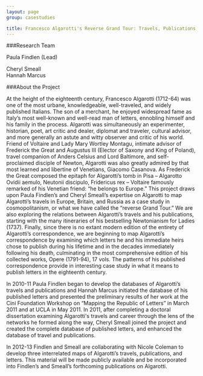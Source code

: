 ```yaml
---  
layout: page  
group: casestudies  

title: Francesco Algarotti's Reverse Grand Tour: Travels, Publications, and Letters
---  
```

 




###Research Team

Paula Findlen (Lead)

Cheryl Smeall  
Hannah Marcus  

###About the Project

At the height of the eighteenth century, Francesco Algarotti (1712-64) was one of the most urbane, knowledgeable, well-traveled, and widely published Italians.  The son of a merchant, he enjoyed widespread fame as Italy’s most well-known and well-read man of letters, ennobling himself and his family in the process.  Algarotti was simultaneously an experimenter, historian, poet, art critic and dealer, diplomat and traveler, cultural advisor, and more generally an astute and witty observer and critic of his world.  Friend of Voltaire and Lady Mary Wortley Montagu, intimate advisor of Frederick the Great and Augustus III (Elector of Saxony and King of Poland), travel companion of Anders Celsius and Lord Baltimore, and self-proclaimed disciple of Newton, Algarotti was also greatly admired by that most learned and libertine of Venetians, Giacomo Casanova.  As Frederick the Great composed the epitaph for Algarotti’s tomb in Pisa – Algarotto Ovidii aemulo, Neutonii discipulo, Fridericus rex – Voltaire famously remarked of his Venetian friend:  “he belongs to Europe.” This project draws upon Paula Findlen’s and Cheryl Smeall’s expertise on Algarotti to map Algarotti’s travels in Europe, Britain, and Russia as a case study in cosmopolitanism, or what we have called the “reverse Grand Tour.”  We are also exploring the relations between Algarotti’s travels and his publications, starting with the many itineraries of his bestselling Newtonianism for Ladies (1737).  Finally, since there is no extant modern edition of the entirety of Algarotti’s correspondence, we are beginning to map Algarotti’s correspondence by examining which letters he and his immediate heirs chose to publish during his lifetime and in the decades immediately following his death, culminating in the most comprehensive edition of his collected works, Opere (1791-94), 17 vols.  The patterns of his published correspondence provide in interesting case study in what it means to publish letters in the eighteenth century.

In 2010-11 Paula Findlen began to develop the databases of Algarotti’s travels and publications and Hannah Marcus initiated the database of his published letters and presented the preliminary results of her work at the Cini Foundation Workshop on “Mapping the Republic of Letters” in March 2011 and at UCLA in May 2011.  In 2011, after completing a doctoral dissertation examining Algarotti's travels and career through the lens of the networks he formed along the way, Cheryl Smeall joined the project and created the complete database of published letters, and enhanced the database of travel and publications.

In 2012-13 Findlen and Smeall are collaborating with Nicole Coleman to develop three interrelated maps of Algarotti’s travels, publications, and letters.  This material will be made publicly available and be incorporated into Findlen’s and Smeall’s forthcoming publications on Algarotti.

[algarotti_01]:https://stanford.box.com/shared/static/wuj2sfup0zz6qea50zp7.jpg


